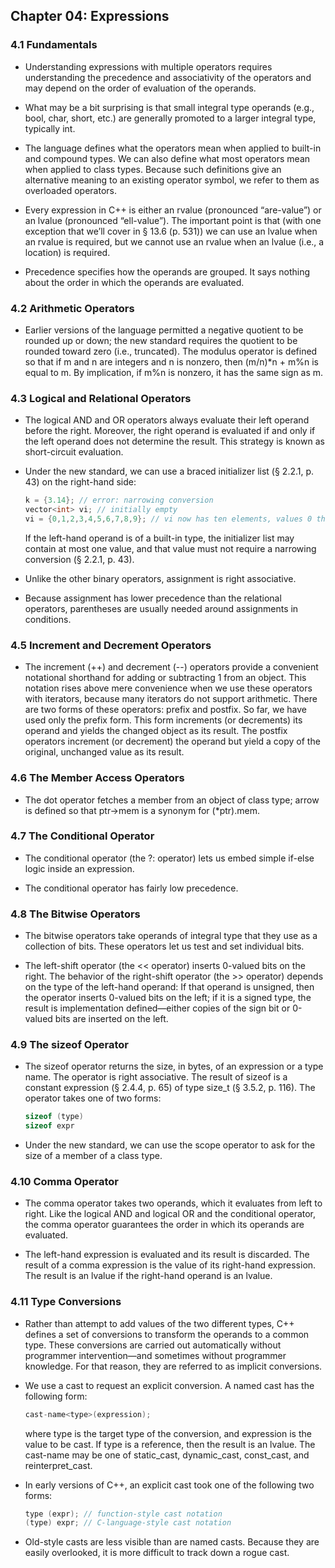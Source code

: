 ## Chapter 04: Expressions

### 4.1 Fundamentals

- Understanding expressions with multiple operators requires understanding the precedence and associativity of the operators and may depend on the order of evaluation of the operands.

- What may be a bit surprising is that small integral type operands (e.g., bool, char, short, etc.) are generally promoted to a larger integral type, typically int.

- The language defines what the operators mean when applied to built-in and compound types. We can also define what most operators mean when applied to class types. Because such definitions give an alternative meaning to an existing operator symbol, we refer to them as overloaded operators.

- Every expression in C++ is either an rvalue (pronounced “are-value”) or an lvalue (pronounced “ell-value”). The important point is that (with one exception that we’ll cover in § 13.6 (p. 531)) we can use an lvalue when an rvalue is required, but we cannot use an rvalue when an lvalue (i.e., a location) is required.

- Precedence specifies how the operands are grouped. It says nothing about the order in which the operands are evaluated.

### 4.2 Arithmetic Operators

- Earlier versions of the language permitted a negative quotient to be rounded up or down; the new standard requires the quotient to be rounded toward zero (i.e., truncated). The modulus operator is defined so that if m and n are integers and n is nonzero, then (m/n)*n + m%n is equal to m. By implication, if m%n is nonzero, it has the same sign as m.

### 4.3 Logical and Relational Operators

- The logical AND and OR operators always evaluate their left operand before the right. Moreover, the right operand is evaluated if and only if the left operand does not determine the result. This strategy is known as short-circuit evaluation.

- Under the new standard, we can use a braced initializer list (§ 2.2.1, p. 43) on the right-hand side:
  ```c++
  k = {3.14}; // error: narrowing conversion
  vector<int> vi; // initially empty
  vi = {0,1,2,3,4,5,6,7,8,9}; // vi now has ten elements, values 0 through 9
  ```
	If the left-hand operand is of a built-in type, the initializer list may contain at most one value, and that value must not require a narrowing conversion (§ 2.2.1, p. 43).

- Unlike the other binary operators, assignment is right associative.

- Because assignment has lower precedence than the relational operators, parentheses are usually needed around assignments in conditions.

### 4.5 Increment and Decrement Operators

- The increment (++) and decrement (--) operators provide a convenient notational shorthand for adding or subtracting 1 from an object. This notation rises above mere convenience when we use these operators with iterators, because many iterators do not support arithmetic. There are two forms of these operators: prefix and postfix. So far, we have used only the prefix form. This form increments (or decrements) its operand and yields the changed object as its result. The postfix operators increment (or decrement) the operand but yield a copy of the original, unchanged value as its result.

### 4.6 The Member Access Operators

- The dot operator fetches a member from an object of class type; arrow is defined so that ptr->mem is a synonym for (*ptr).mem.

### 4.7 The Conditional Operator

- The conditional operator (the ?: operator) lets us embed simple if-else logic inside an expression.

- The conditional operator has fairly low precedence.

### 4.8 The Bitwise Operators

- The bitwise operators take operands of integral type that they use as a collection of bits. These operators let us test and set individual bits.

- The left-shift operator (the << operator) inserts 0-valued bits on the right. The behavior of the right-shift operator (the >> operator) depends on the type of the left-hand operand: If that operand is unsigned, then the operator inserts 0-valued bits on the left; if it is a signed type, the result is implementation defined—either copies of the sign bit or 0-valued bits are inserted on the left.

### 4.9 The sizeof Operator

- The sizeof operator returns the size, in bytes, of an expression or a type name. The operator is right associative. The result of sizeof is a constant expression (§ 2.4.4, p. 65) of type size_t (§ 3.5.2, p. 116). The operator takes one of two forms:
  ```c++
  sizeof (type)
  sizeof expr
  ```

- Under the new standard, we can use the scope operator to ask for the size of a member of a class type.

### 4.10 Comma Operator

- The comma operator takes two operands, which it evaluates from left to right. Like the logical AND and logical OR and the conditional operator, the comma operator guarantees the order in which its operands are evaluated.

- The left-hand expression is evaluated and its result is discarded. The result of a comma expression is the value of its right-hand expression. The result is an lvalue if the right-hand operand is an lvalue.

### 4.11 Type Conversions

- Rather than attempt to add values of the two different types, C++ defines a set of conversions to transform the operands to a common type. These conversions are carried out automatically without programmer intervention—and sometimes without programmer knowledge. For that reason, they are referred to as implicit conversions.

- We use a cast to request an explicit conversion. A named cast has the following form:
  ```c++
  cast-name<type>(expression);
  ```
	where type is the target type of the conversion, and expression is the value to be cast. If type is a reference, then the result is an lvalue. The cast-name may be one of static_cast, dynamic_cast, const_cast, and reinterpret_cast.

- In early versions of C++, an explicit cast took one of the following two forms:
  ```c++
  type (expr); // function-style cast notation
  (type) expr; // C-language-style cast notation
  ```

- Old-style casts are less visible than are named casts. Because they are easily overlooked, it is more difficult to track down a rogue cast.